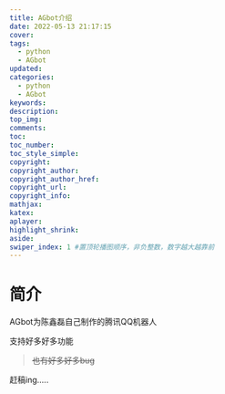 ```yaml
---
title: AGbot介绍
date: 2022-05-13 21:17:15
cover:
tags: 
  - python
  - AGbot
updated:
categories:
  - python
  - AGbot
keywords:
description:
top_img:
comments:
toc:
toc_number:
toc_style_simple:
copyright:
copyright_author:
copyright_author_href:
copyright_url:
copyright_info:
mathjax:
katex:
aplayer:
highlight_shrink:
aside:
swiper_index: 1 #置顶轮播图顺序，非负整数，数字越大越靠前
---
```


# 简介

AGbot为陈鑫磊自己制作的腾讯QQ机器人

支持好多好多功能

> ~~也有好多好多bug~~

赶稿ing.....
